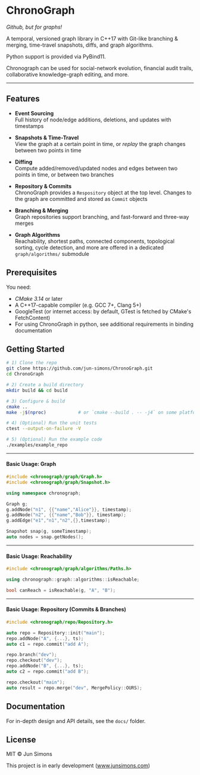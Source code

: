 # ChronoGraph

*Github, but for graphs!*

A temporal, versioned graph library in C++17 with Git-like branching & merging, time-travel snapshots, diffs, and graph algorithms.

Python support is provided via PyBind11.

Chronograph can be used for social-network evolution, financial audit trails, collaborative knowledge-graph editing, and more.

---

## Features

- **Event Sourcing**  
  Full history of node/edge additions, deletions, and updates with timestamps

- **Snapshots & Time-Travel**  
  View the graph at a certain point in time, or *replay* the graph changes between two points in time

- **Diffing**  
  Compute added/removed/updated nodes and edges between two points in time, or between two branches

- **Repository & Commits**  
  ChronoGraph provides a `Respository` object at the top level. Changes to the graph are committed and stored as `Commit` objects

- **Branching & Merging**  
  Graph repositories support branching, and fast-forward and three-way merges

- **Graph Algorithms**  
  Reachability, shortest paths, connected components, topological sorting, cycle detection, and more are offered in a dedicated `graph/algorithms/` submodule

## Prerequisites

You need:
- *CMake 3.14* or later
- A C++17-capable compiler (e.g. GCC 7+, Clang 5+)
- GoogleTest (or internet access: by default, GTest is fetched by CMake's FetchContent)
- For using ChronoGraph in python, see additional requirements in binding documentation

## Getting Started

```bash
# 1) Clone the repo
git clone https://github.com/jun-simons/ChronoGraph.git
cd ChronoGraph

# 2) Create a build directory
mkdir build && cd build

# 3) Configure & build
cmake ..
make -j$(nproc)            # or `cmake --build . -- -j4` on some platforms

# 4) (Optional) Run the unit tests
ctest --output-on-failure -V

# 5) (Optional) Run the example code
./examples/example_repo
```

---

#### Basic Usage: Graph

```cpp
#include <chronograph/graph/Graph.h>
#include <chronograph/graph/Snapshot.h>

using namespace chronograph;

Graph g;
g.addNode("n1", {{"name","Alice"}}, timestamp);
g.addNode("n2", {{"name","Bob"}}, timestamp);
g.addEdge("e1","n1","n2",{},timestamp);

Snapshot snap(g, someTimestamp);
auto nodes = snap.getNodes();
```

---

#### Basic Usage: Reachability

```cpp
#include <chronograph/graph/algorithms/Paths.h>

using chronograph::graph::algorithms::isReachable;

bool canReach = isReachable(g, "A", "B");
```

---

#### Basic Usage: Repository (Commits & Branches)

```cpp
#include <chronograph/repo/Repository.h>

auto repo = Repository::init("main");
repo.addNode("A", {...}, ts);
auto c1 = repo.commit("add A");

repo.branch("dev");
repo.checkout("dev");
repo.addNode("B", {...}, ts);
auto c2 = repo.commit("add B");

repo.checkout("main");
auto result = repo.merge("dev", MergePolicy::OURS);
```

## Documentation

For in-depth design and API details, see the `docs/` folder.

## License

MIT © Jun Simons


This project is in early development 
(www.junsimons.com)

